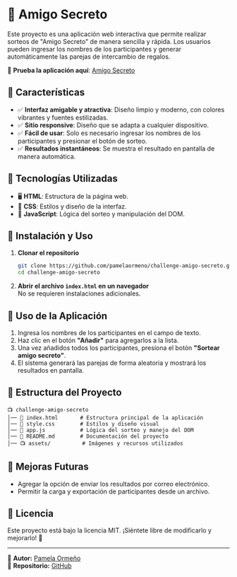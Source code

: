 # 🎁 Amigo Secreto

Este proyecto es una aplicación web interactiva que permite realizar sorteos de "Amigo Secreto" de manera sencilla y rápida. Los usuarios pueden ingresar los nombres de los participantes y generar automáticamente las parejas de intercambio de regalos.

🔗 **Prueba la aplicación aquí**: [Amigo Secreto](https://pamelaormeno.github.io/challenge-amigo-secreto/)

## 📌 Características

- ✅ **Interfaz amigable y atractiva**: Diseño limpio y moderno, con colores vibrantes y fuentes estilizadas.
- ✅ **Sitio responsive**: Diseño que se adapta a cualquier dispositivo.
- ✅ **Fácil de usar**: Solo es necesario ingresar los nombres de los participantes y presionar el botón de sorteo.
- ✅ **Resultados instantáneos**: Se muestra el resultado en pantalla de manera automática.

## 👋 Tecnologías Utilizadas

- 🖥 **HTML**: Estructura de la página web.
- 🎨 **CSS**: Estilos y diseño de la interfaz.
- 🚀 **JavaScript**: Lógica del sorteo y manipulación del DOM.

## 🚀 Instalación y Uso

1. **Clonar el repositorio**  
   ```sh
   git clone https://github.com/pamelaormeno/challenge-amigo-secreto.git
   cd challenge-amigo-secreto
   ```
2. **Abrir el archivo `index.html` en un navegador**  
   No se requieren instalaciones adicionales.

## 🎯 Uso de la Aplicación

1. Ingresa los nombres de los participantes en el campo de texto.
2. Haz clic en el botón **"Añadir"** para agregarlos a la lista.
3. Una vez añadidos todos los participantes, presiona el botón **"Sortear amigo secreto"**.
4. El sistema generará las parejas de forma aleatoria y mostrará los resultados en pantalla.

## 💽 Estructura del Proyecto

```
📺 challenge-amigo-secreto
│── 📄 index.html       # Estructura principal de la aplicación
│── 🎨 style.css        # Estilos y diseño visual
│── 🚀 app.js           # Lógica del sorteo y manejo del DOM
│── 📄 README.md        # Documentación del proyecto
│── 📺 assets/          # Imágenes y recursos utilizados
```

## 📌 Mejoras Futuras

- Agregar la opción de enviar los resultados por correo electrónico.
- Permitir la carga y exportación de participantes desde un archivo.


## 🌟 Licencia

Este proyecto está bajo la licencia MIT. ¡Siéntete libre de modificarlo y mejorarlo! 🎉

---

🔗 **Autor:** [Pamela Ormeño](https://github.com/pamelaormeno)  
🔗 **Repositorio:** [GitHub](https://github.com/pamelaormeno/challenge-amigo-secreto)